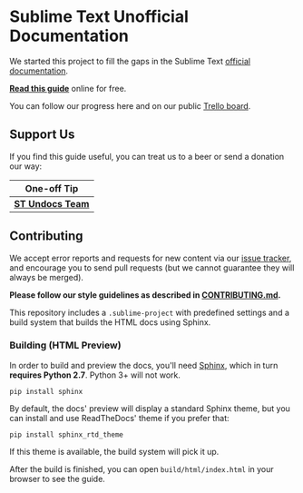# Sublime Text Unofficial Documentation

We started this project
to fill the gaps in the Sublime Text [official documentation][off-docs].

**[Read this guide][undocs]** online for free.

You can follow our progress here and
on our public [Trello board][trello].

## Support Us

If you find this guide useful,
you can treat us to a beer
or send a donation our way:

| **One-off Tip**                                                    |
| ------------------------------------------------------------------ |
| **[ST Undocs Team](https://www.bountysource.com/teams/st-undocs)** |


## Contributing

We accept error reports and requests for new content
via our [issue tracker][issues],
and encourage you to send pull requests
(but we cannot guarantee
they will always be merged).

**Please follow our style guidelines
as described in [CONTRIBUTING.md](./CONTRIBUTING.md).**

This repository includes a `.sublime-project`
with predefined settings and a build system
that builds the HTML docs using Sphinx.


### Building (HTML Preview)

In order to build and preview the docs,
you'll need [Sphinx][],
which in turn **requires Python 2.7**.
Python 3+ will not work.

    pip install sphinx

By default, the docs' preview will display
a standard Sphinx theme,
but you can install
and use ReadTheDocs' theme
if you prefer that:

    pip install sphinx_rtd_theme

If this theme is available,
the build system will pick it up.

After the build is finished,
you can open `build/html/index.html`
in your browser to see the guide.


[off-docs]: https://sublimetext.com/docs/3
[undocs]: https://docs.sublimetext.io
[trello]: https://trello.com/b/ArLlY4X7/sublime-text-unofficial-documentation

[issues]: https://github.com/sublimetext-io/docs.sublimetext.io/issues
[Sphinx]: https://sphinx-doc.org/
